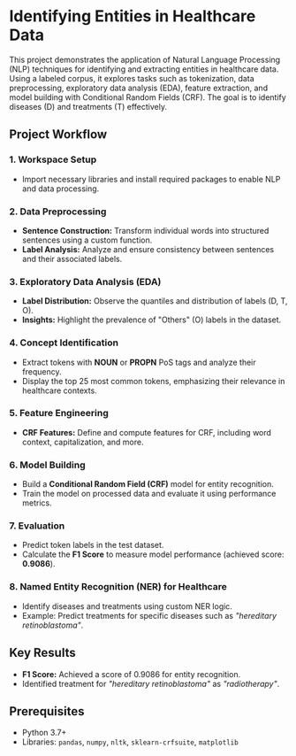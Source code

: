 # Identifying Entities in Healthcare Data

This project demonstrates the application of Natural Language Processing (NLP) techniques for identifying and extracting entities in healthcare data. Using a labeled corpus, it explores tasks such as tokenization, data preprocessing, exploratory data analysis (EDA), feature extraction, and model building with Conditional Random Fields (CRF). The goal is to identify diseases (D) and treatments (T) effectively.

## Project Workflow

### 1. Workspace Setup
- Import necessary libraries and install required packages to enable NLP and data processing.

### 2. Data Preprocessing
- **Sentence Construction:** Transform individual words into structured sentences using a custom function.
- **Label Analysis:** Analyze and ensure consistency between sentences and their associated labels.

### 3. Exploratory Data Analysis (EDA)
- **Label Distribution:** Observe the quantiles and distribution of labels (D, T, O).
- **Insights:** Highlight the prevalence of "Others" (O) labels in the dataset.

### 4. Concept Identification
- Extract tokens with **NOUN** or **PROPN** PoS tags and analyze their frequency.
- Display the top 25 most common tokens, emphasizing their relevance in healthcare contexts.

### 5. Feature Engineering
- **CRF Features:** Define and compute features for CRF, including word context, capitalization, and more.

### 6. Model Building
- Build a **Conditional Random Field (CRF)** model for entity recognition.
- Train the model on processed data and evaluate it using performance metrics.

### 7. Evaluation
- Predict token labels in the test dataset.
- Calculate the **F1 Score** to measure model performance (achieved score: **0.9086**).

### 8. Named Entity Recognition (NER) for Healthcare
- Identify diseases and treatments using custom NER logic.
- Example: Predict treatments for specific diseases such as *"hereditary retinoblastoma"*.

## Key Results
- **F1 Score:** Achieved a score of 0.9086 for entity recognition.
- Identified treatment for *"hereditary retinoblastoma"* as *"radiotherapy"*.

## Prerequisites
- Python 3.7+
- Libraries: `pandas`, `numpy`, `nltk`, `sklearn-crfsuite`, `matplotlib`
